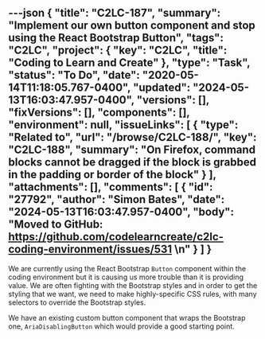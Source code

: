 ---json
{
  "title": "C2LC-187",
  "summary": "Implement our own button component and stop using the React Bootstrap Button",
  "tags": "C2LC",
  "project": {
    "key": "C2LC",
    "title": "Coding to Learn and Create"
  },
  "type": "Task",
  "status": "To Do",
  "date": "2020-05-14T11:18:05.767-0400",
  "updated": "2024-05-13T16:03:47.957-0400",
  "versions": [],
  "fixVersions": [],
  "components": [],
  "environment": null,
  "issueLinks": [
    {
      "type": "Related to",
      "url": "/browse/C2LC-188/",
      "key": "C2LC-188",
      "summary": "On Firefox, command blocks cannot be dragged if the block is grabbed in the padding or border of the block"
    }
  ],
  "attachments": [],
  "comments": [
    {
      "id": "27792",
      "author": "Simon Bates",
      "date": "2024-05-13T16:03:47.957-0400",
      "body": "Moved to GitHub: <https://github.com/codelearncreate/c2lc-coding-environment/issues/531>&#x20;\n"
    }
  ]
}
---
We are currently using the React Bootstrap `Button` component within the coding environment but it is causing us more trouble than it is providing value. We are often fighting with the Bootstrap styles and in order to get the styling that we want, we need to make highly-specific CSS rules, with many selectors to override the Bootstrap styles.

We have an existing custom button component that wraps the Bootstrap one, `AriaDisablingButton` which would provide a good starting point.

        